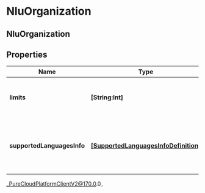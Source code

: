 # NluOrganization

## NluOrganization

## Properties

|Name | Type | Description | Notes|
|------------ | ------------- | ------------- | -------------|
| **limits** | **[String:Int]** | The NLU limits defined for this Organization | [optional] |
| **supportedLanguagesInfo** | [**[SupportedLanguagesInfoDefinition]**]([SupportedLanguagesInfoDefinition]) | The list of Supported features for each languages for this Organization | [optional] |



_PureCloudPlatformClientV2@170.0.0_
